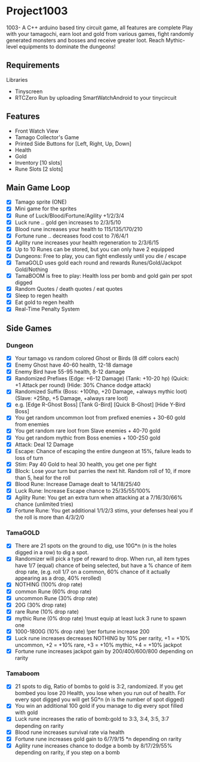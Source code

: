 # Project1003
1003- A C++ arduino based tiny circuit game, all features are complete
Play with your tamagochi, earn loot and gold from various games, fight randomly generated monsters and bosses and receive greater loot. Reach Mythic-level equipments to dominate the dungeons!

## Requirements
Libraries
  - Tinyscreen
  - RTCZero
Run by uploading SmartWatchAndroid to your tinycircuit

## Features
- Front Watch View
- Tamago Collector's Game
- Printed Side Buttons for [Left, Right, Up, Down]
- Health
- Gold
- Inventory [10 slots]
- Rune Slots [2 slots]

## Main Game Loop
- [X] Tamago sprite (ONE)
- [X] Mini game for the sprites
- [X] Rune of Luck/Blood/Fortune/Agility +1/2/3/4
- [X] Luck rune .. gold gen increases to 2/3/5/10
- [X] Blood rune increases your health to 115/135/170/210
- [X] Fortune rune .. decreases food cost to 7/6/4/1
- [X] Agility rune increases your health regeneration to 2/3/6/15
- [X] Up to 10 Runes can be stored, but you can only have 2 equipped
- [X] Dungeons: Free to play, you can fight endlessly until you die / escape
- [X] TamaGOLD uses gold each round and rewards Runes/Gold/Jackpot Gold/Nothing
- [X] TamaBOOM is free to play: Health loss per bomb and gold gain per spot digged
- [X] Random Quotes / death quotes / eat quotes
- [X] Sleep to regen health
- [X] Eat gold to regen health
- [X] Real-Time Penalty System

## Side Games
  
### Dungeon
  - [X] Your tamago vs random colored Ghost or Birds (8 diff colors each)
  - [X] Enemy Ghost have 40-60 health, 12-18 damage
  - [X] Enemy Bird have 55-95 health, 8-12 damage
  - [X] Randomized Prefixes (Edge: +6-12 Damage) (Tank: +10-20 hp) (Quick: +1 Attack per round) (Hide: 30% Chance dodge attack) 
  - [X] Randomized Suffix (Boss: +100hp, +20 Damage, +always mythic loot) (Slave: +25hp, +5 Damage, +always rare loot)
  - [X] e.g. [Edge R-Ghost Boss] [Tank G-Bird] [Quick B-Ghost] [Hide Y-Bird Boss]
  - [X] You get random uncommon loot from prefixed enemies + 30-60 gold from enemies
  - [X] You get random rare loot from Slave enemies + 40-70 gold
  - [X] You get random mythic from Boss enemies + 100-250 gold
  - [X] Attack: Deal 12 Damage
  - [X] Escape: Chance of escaping the entire dungeon at 15%, failure leads to loss of turn
  - [X] Stim: Pay 40 Gold to heal 30 health, you get one per fight
  - [X] Block: Lose your turn but parries the next hit. Random roll of 10, if more than 5, heal for the roll
  - [X] Blood Rune: Increase Damage dealt to 14/18/25/40
  - [X] Luck Rune: Increase Escape chance to 25/35/55/100%
  - [X] Agility Rune: You get an extra turn when attacking at a 7/16/30/66% chance (unlimited tries)
  - [X] Fortune Rune: You get additional 1/1/2/3 stims, your defenses heal you if the roll is more than 4/3/2/0

### TamaGOLD
  - [X] There are 21 spots on the ground to dig, use 10G*n (n is the holes digged in a row) to dig a spot.
  - [X] Randomizer will pick a type of reward to drop. When run, all item types have 1/7 (equal) chance of being selected, but have a % chance of item drop rate, (e.g. roll 1/7 on a common, 60% chance of it actually appearing as a drop, 40% rerolled)
  - [X] NOTHING (100% drop rate)
  - [X] common Rune (60% drop rate)
  - [X] uncommon Rune (30% drop rate) 
  - [X] 20G (30% drop rate)
  - [X] rare Rune (10% drop rate)
  - [X] mythic Rune (0% drop rate) !must equip at least luck 3 rune to spawn one
  - [X] 1000-1800G (10% drop rate) !per fortune increase 200
  - [X] Luck rune increases decreases NOTHING by 10% per rarity, +1 = +10% uncommon, +2 = +10% rare, +3 = +10% mythic, +4 = +10% jackpot
  - [X] Fortune rune increases jackpot gain by 200/400/600/800 depending on rarity
  
### Tamaboom
- [X] 21 spots to dig, Ratio of bombs to gold is 3:2, randomized. If you get bombed you lose 20 Health, you lose when you run out of health. For every spot digged you will get 5G*n (n is the number of spot digged)
- [X] You win an additional 100 gold if you manage to dig every spot filled with gold
- [X] Luck rune increases the ratio of bomb:gold to 3:3, 3:4, 3:5, 3:7 depending on rarity
- [X] Blood rune increases survival rate via health
- [X] Fortune rune increases gold gain to 6/7/9/15 *n depending on rarity
- [X] Agility rune increases chance to dodge a bomb by 8/17/29/55% depending on rarity, if you step on a bomb
